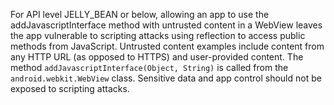 
For API level JELLY\_BEAN or below, allowing an app to use the
addJavascriptInterface method with untrusted content in a WebView leaves
the app vulnerable to scripting attacks using reflection to access
public methods from JavaScript. Untrusted content examples include
content from any HTTP URL (as opposed to HTTPS) and user-provided
content. The method `addJavascriptInterface(Object, String)` is called
from the `android.webkit.WebView` class. Sensitive data and app control
should not be exposed to scripting attacks.

